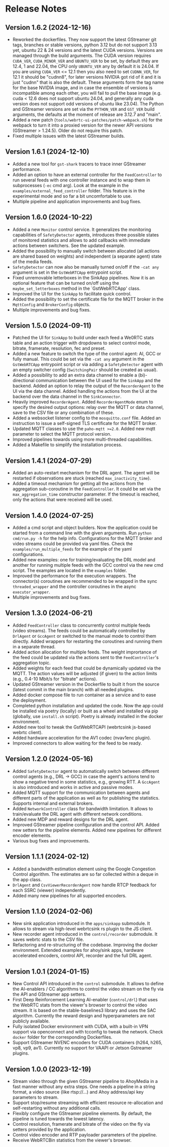 # Release Notes

## Version 1.6.2 (2024-12-16)
* Reworked the dockerfiles. They now support the latest GStreamer git tags, branches or stable versions, python 3.12 but do not support 3.13 yet, ubuntu 22 & 24 versions and the latest CUDA versions. Versions are managed through the build arguments. The CUDA version requires `CUDA_VER`, `CUDA_MINOR_VER` and `UBUNTU_VER` to be set, by default they are 12.4, 1 and 22.04, the CPU only `UBUNTU_VER` any by default it is 24.04. If you are using `CUDA_VER` <= 12.1 then you also need to set `CUDNN_VER`, for 12.1 it should be "cudnn8", for later versions NVIDIA got rid of it and it is just "cudnn" that is also the default. These arguments form the tag name for the base NVIDIA image, and in case the ensemble of versions is incompatible among each other, you will fail to pull the base image (e.g. cuda < 12.6 does not support ubuntu 24.04, and generally any cuda version does not support odd versions of ubuntu like 23.04). The Python and GStreamer versions are set via the `PYTHON_VER` and `GST_VER` build arguments, the defaults at the moment of release are 3.12.7 and "main".
* Added a new patch (`tools/webrtc-ui-patches/patch-webpack.sh`) for the webpack to turn it into a proxied version for the newer API versions (GStreamer > 1.24.5). Older do not require this patch.
* Fixed multiple issues with the latest GStreamer builds.

## Version 1.6.1 (2024-12-10)
* Added a new tool for `gst-shark` tracers to trace inner GStreamer performance.
* Added an option to have an external controller for the `FeedController` to run several feeds with one controller instance and to wrap them in subprocesses (`-ec` cmd arg). Look at the example in the `examples/external_feed_controller` folder. This feature is in the experimental mode and so far a bit uncomfortable to use.
* Multiple pipeline and application improvements and bug fixes.

## Version 1.6.0 (2024-10-22)
* Added a new `Monitor` control service. It generalizes the monitoring capabilities of `SafetyDetector` agents, introduces three possible states of monitored statistics and allows to add callbacks with immediate actions between switchers. See the updated example.
* Added the possibility to manually switch between allocated (all actions are shared based on weights) and independent (a separate agent) state of the media feeds.
* `SafetyDetector` can now also be manually turned on/off if the `-cat any` argument is set in the `GstWebRTCApp` entrypoint script. 
* Fixed unremovable letterboxes in the SinkApp pipelines. Now it is an optional feature that can be turned on/off using the `maybe_set_letterboxes` method in the `GstWebRTCApp' class.
* Improved the UI for the `SinkApp` to facilitate quick control.
* Added the possibility to set the certificate file for the MQTT broker in the `MqttConfig` and `BrokerConfig` objects.
* Multiple improvements and bug fixes.

## Version 1.5.0 (2024-09-11)
* Patched the UI for `SinkApp` to build under each feed a We0RTC stats table and an action trigger with dropdowns to select control mode, bitrate, framerate, resolution, fec and preset.
* Added a new feature to switch the type of the control agent: AI, GCC or fully manual. This could be set via the `-cat any` argument in the `GstWebRTCApp` entrypoint script or via adding a `SafetyDetector` agent with an empty switcher config (`SwitchingPair` should be created as usual).
* Added a possibility to add an extra data channel to enable a (bi)-directional communication between the UI used for the `SinkApp` and the backend. Added an option to relay the output of the `RecorderAgent` to the UI via the data channel. Added handling the actions from the UI at the backend over the data channel in the `SinkConnector`.
* Heavily improved `RecorderAgent`. Added `RecorderAgentMode` enum to specify the desired output options: relay over the MQTT or data channel, save to the CSV file or any combination of these.
* Added a websocket listener config to the `mosquitto.conf` file. Added an instruction to issue a self-signed TLS certificate for the MQTT broker.
* Updated MQTT classes to use the `paho-mqtt >=2.0`. Added new mqtt parameter to select the MQTT protocol version.
* Improved pipelines towards using more multi-threaded capabilities.
* Added a Makefile to simplify the installation process.

## Version 1.4.1 (2024-07-29)
* Added an auto-restart mechanism for the DRL agent. The agent will be restarted if observations are stuck (reached `max_inactivity_time`).
* Added a timeout mechanism for getting all the actions from the aggregation sub-coroutine in the `FeedController`. It could be set via the `max_aggregation_time` constructor parameter. If the timeout is reached, only the actions that were received will be used.

## Version 1.4.0 (2024-07-25)
* Added a cmd script and object builders. Now the application could be started from a command line with the given arguments. Run `python cmd/run.py -h` for the help info. Configurations for the MQTT broker and video streams could be provided via yaml files. Check the `examples/run_multiple_feeds` for the example of the yaml configurations.
* Added new examples: one for training/evaluating the DRL model and another for running multiple feeds with the GCC control via the new cmd script. The examples are located in the `examples` folder.
* Improved the performance for the execution wrappers. The connector(s) coroutines are recommended to be wrapped in the sync `threaded_wrapper` and the controller coroutines in the async `executor_wrapper`.
* Multiple improvements and bug fixes.

## Version 1.3.0 (2024-06-21)
* Added `FeedController` class to concurrently control multiple feeds (video streams). The feeds could be automatically controlled by `DrlAgent` or `GccAgent` or switched to the manual mode to control them directly. Added wrappers for restarting the coroutines and running them in a separate thread.
* Added action allocation for multiple feeds. The weight imprortance of the feed could be updated via the actions sent to the `FeedController`'s aggregation topic.
* Added weights for each feed that could be dynamically updated via the MQTT. The action values will be adjusted (if given) to the action limits (e.g., 0.4-10 Mbit/s for "bitrate" actions).
* Updated GStreamer version in the Dockerfile to built it from the source (latest commit in the main branch) with all needed plugins.
* Added docker compose file to run container as a service and to ease the deployment.
* Completed python installation and updated the code. Now the app could be installed via poetry (locally) or built as a wheel and installed via pip (globally, use `install.sh` script). Poetry is already installed in the docker environment.
* Added new tool to tweak the GstWebRTCAPI (webrtcsink js-based webrtc client).
* Added hardware acceleration for the AV1 codec (nvav1enc plugin).
* Improved connectors to allow waiting for the feed to be ready.

## Version 1.2.0 (2024-05-16)
* Added `SafetyDetector` agent to automatically switch between different control agents (e.g., DRL -> GCC) in case the agent's actions tend to show a negative trend in some statistics, e.g., growing RTT. A `GccAgent` is also introduced and works in active and passive modes.
* Added MQTT support for the communication between agents and different parts of the application as well as for publishing the statistics. Supports internal and external brokers.
* Added `NetworkController` class for bandwidth limitation. It allows to train/evaluate the DRL agent with different network conditions.
* Added new MDP and reward designs for the DRL agent.
* Improved GStreamer pipeline configuration and the control API. Added new setters for the pipeline elements. Added new pipelines for different encoder elements.
* Various bug fixes and improvements.

## Version 1.1.1 (2024-02-12)
* Added a bandwidth estimation element using the Google Congestion Control algorithm. The estimates are so far collected within a deque in the app class.
* `DrlAgent` and `CsvViewerRecorderAgent` now handle RTCP feedback for each SSRC (viewer) independently.
* Added many new pipelines for all supported encoders.

## Version 1.1.0 (2024-02-06)
* New sink application introduced in the `apps/sinkapp` submodule. It allows to stream via high-level webrtcsink rs plugin to the JS client.
* New recorder agent introduced in the `control/recorder` submodule. It saves webrtc stats to the CSV file.
* Refactoring and re-structuring of the codebase. Improving the docker environment. Extended examples for ahoy/sink apps, hardware accelerated encoders, control API, recorder and the full DRL agent.

## Version 1.0.1 (2024-01-15)
* New Control API introduced in the `control` submodule. It allows to define the AI-enablers / CC algorithms to control the video stream on the fly via the API and GStreamer app setters.
* First Deep Reinforcement Learning AI-enabler (`control/drl`) that uses the WebRTC stats from the viewer's browser to control the video stream. It is based on the stable-baselines3 library and uses the SAC algorithm. Currently the reward design and hyperparameters are not publicly available.
* Fully isolated Docker environment with CUDA, with a built-in VPN support via openconnect and with tcconfig to tweak the network. Check `docker` folder for the corresponding Dockerfiles.
* Support GStreamer NVENC encoders for CUDA containers (h264, h265, vp8, vp9, av1). Currently no support for VAAPI or Jetson Gstreamer plugins.

## Version 1.0.0 (2023-12-19)
* Stream video through the given GStreamer pipeline to AhoyMedia in a fast manner without any extra steps. One needs a pipeline in a string format, a video source (like rtsp://...) and Ahoy address/api key parameters to stream.
* Support stop/resume streaming with efficient resource re-allocation and self-restarting without any additional calls.
* Flexibly configure the GStreamer pipeline elements. By default, the pipeline is tuned towards the lowest latency.
* Control resolution, framerate and bitrate of the video on the fly via setters provided by the application.
* Control video encoder and RTP payloader parameters of the pipeline.
* Receive WebRTCBin statistics from the viewer's browser.